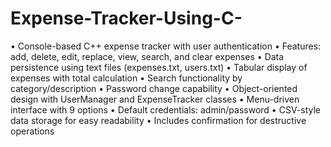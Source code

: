 # Expense-Tracker-Using-C-
• Console-based C++ expense tracker with user authentication
• Features: add, delete, edit, replace, view, search, and clear expenses 
• Data persistence using text files (expenses.txt, users.txt) 
• Tabular display of expenses with total calculation 
• Search functionality by category/description
• Password change capability
• Object-oriented design with UserManager and ExpenseTracker classes 
• Menu-driven interface with 9 options 
• Default credentials: admin/password 
• CSV-style data storage for easy readability
• Includes confirmation for destructive operations
